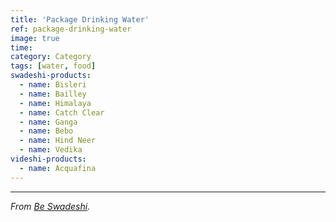 ```yaml
---
title: 'Package Drinking Water'
ref: package-drinking-water
image: true
time: 
category: Category
tags: [water, food]
swadeshi-products:
  - name: Bisleri
  - name: Bailley
  - name: Himalaya
  - name: Catch Clear
  - name: Ganga
  - name: Bebo
  - name: Hind Neer
  - name: Vedika
videshi-products:
  - name: Acquafina
---
```


---

_From [Be Swadeshi](https://beswadeshi.in)._
